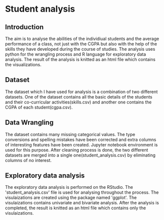 # Student analysis

## Introduction
The aim is to analyse the abilities of the individiual students and the average performance of a class, not just with the CGPA but also with the help of the skills they have developed during the course of studies. The analysis uses python for the wrangling process and R language for exploratory data analysis. The result of the analysis is knitted as an html file which contains the visualizations. 

## Dataset
The dataset which I have used for analysis is a combination of two different datasets. One of the dataset contains all the basic details of the students and their co-curricular activities(skills.csv) and another one contains the CGPA of each student(cgpa.csv). 

## Data Wrangling
The dataset contains many missing categorical values. The type conversions and spelling mistakes have been corrected and extra columns of interesting features have been created. Jupyter notebook environment is used for this purpose. After cleaning process is done, the two different datasets are merged into a single one(student_analysis.csv) by eliminating columns of no interest.

## Exploratory data analysis
The exploratory data analysis is performed on the RStudio. The 'student_analysis.csv' file is used for analysing throughout the process. The visulaizations are created using the package named 'ggplot'. The visulaizations contains univariate and bivariate analysis. After the analysis is completed, the result is knitted as an html file which contains only the visulaizations.
